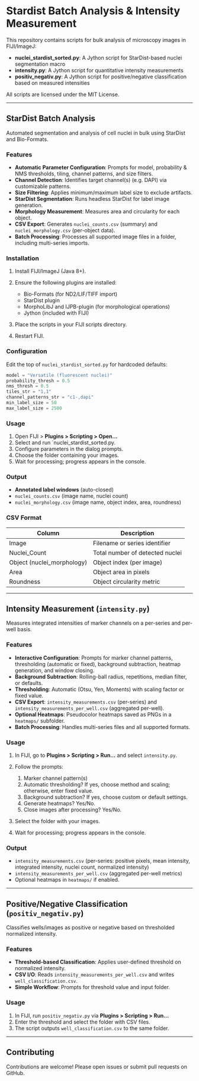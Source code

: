 # Stardist Batch Analysis & Intensity Measurement

This repository contains scripts for bulk analysis of microscopy images in FIJI/ImageJ:

* **nuclei_stardist_sorted.py**: A Jython script for StarDist-based nuclei segmentation macro
* **intensity.py**: A Jython script for quantitative intensity measurements
* **positiv\_negativ.py**: A Jython script for positive/negative classification based on measured intensities

All scripts are licensed under the MIT License.

---

## StarDist Batch Analysis

Automated segmentation and analysis of cell nuclei in bulk using StarDist and Bio-Formats.

### Features

* **Automatic Parameter Configuration**: Prompts for model, probability & NMS thresholds, tiling, channel patterns, and size filters.
* **Channel Detection**: Identifies target channel(s) (e.g. DAPI) via customizable patterns.
* **Size Filtering**: Applies minimum/maximum label size to exclude artifacts.
* **StarDist Segmentation**: Runs headless StarDist for label image generation.
* **Morphology Measurement**: Measures area and circularity for each object.
* **CSV Export**: Generates `nuclei_counts.csv` (summary) and `nuclei_morphology.csv` (per-object data).
* **Batch Processing**: Processes all supported image files in a folder, including multi-series imports.

### Installation

1. Install FIJI/ImageJ (Java 8+).
2. Ensure the following plugins are installed:

   * Bio-Formats (for ND2/LIF/TIFF import)
   * StarDist plugin
   * MorphoLibJ and  IJPB-plugin (for morphological operations)
   * Jython (included with FIJI)
3. Place the scripts in your FIJI scripts directory.
4. Restart FIJI.

### Configuration

Edit the top of `nuclei_stardist_sorted.py` for hardcoded defaults:

```java
model = "Versatile (fluorescent nuclei)"
probability_thresh = 0.5
nms_thresh = 0.5
tiles_str = "1,1"
channel_patterns_str = "c1-,dapi"
min_label_size = 50
max_label_size = 2500
```

### Usage

1. Open FIJI > **Plugins > Scripting > Open...**
2. Select and run `nuclei_stardist_sorted.py.
3. Configure parameters in the dialog prompts.
4. Choose the folder containing your images.
5. Wait for processing; progress appears in the console.

### Output

* **Annotated label windows** (auto-closed)
* `nuclei_counts.csv` (image name, nuclei count)
* `nuclei_morphology.csv` (image name, object index, area, roundness)

### CSV Format

| Column                      | Description                     |
| --------------------------- | ------------------------------- |
| Image                       | Filename or series identifier   |
| Nuclei\_Count               | Total number of detected nuclei |
| Object (nuclei\_morphology) | Object index (per image)        |
| Area                        | Object area in pixels           |
| Roundness                   | Object circularity metric       |

---

## Intensity Measurement (`intensity.py`)

Measures integrated intensities of marker channels on a per-series and per-well basis.

### Features

* **Interactive Configuration**: Prompts for marker channel patterns, thresholding (automatic or fixed), background subtraction, heatmap generation, and window closing.
* **Background Subtraction**: Rolling-ball radius, repetitions, median filter, or defaults.
* **Thresholding**: Automatic (Otsu, Yen, Moments) with scaling factor or fixed value.
* **CSV Export**: `intensity_measurements.csv` (per-series) and `intensity_measurements_per_well.csv` (aggregated per-well).
* **Optional Heatmaps**: Pseudocolor heatmaps saved as PNGs in a `heatmaps/` subfolder.
* **Batch Processing**: Handles multi-series files and all supported formats.

### Usage

1. In FIJI, go to **Plugins > Scripting > Run...** and select `intensity.py`.
2. Follow the prompts:

   1. Marker channel pattern(s)
   2. Automatic thresholding? If yes, choose method and scaling; otherwise, enter fixed value.
   3. Background subtraction? If yes, choose custom or default settings.
   4. Generate heatmaps? Yes/No.
   5. Close images after processing? Yes/No.
3. Select the folder with your images.
4. Wait for processing; progress appears in the console.

### Output

* `intensity_measurements.csv` (per-series: positive pixels, mean intensity, integrated intensity, nuclei count, normalized intensity)
* `intensity_measurements_per_well.csv` (aggregated per-well metrics)
* Optional heatmaps in `heatmaps/` if enabled.

---

## Positive/Negative Classification (`positiv_negativ.py`)

Classifies wells/images as positive or negative based on thresholded normalized intensity.

### Features

* **Threshold-based Classification**: Applies user-defined threshold on normalized intensity.
* **CSV I/O**: Reads `intensity_measurements_per_well.csv` and writes `well_classification.csv`.
* **Simple Workflow**: Prompts for threshold value and input folder.

### Usage

1. In FIJI, run `positiv_negativ.py` via **Plugins > Scripting > Run...**
2. Enter the threshold and select the folder with CSV files.
3. The script outputs `well_classification.csv` to the same folder.

---

## Contributing

Contributions are welcome! Please open issues or submit pull requests on GitHub.
